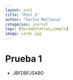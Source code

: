 ```yaml
---
layout: post
title: "Post 2"
author: "Carlos Mallavia"
categories: journal
tags: [documentation,sample]
image: cards.jpg
---
```


# Prueba 1

- JBFDBFJSABO
